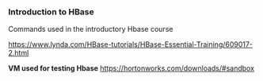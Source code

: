 ### Introduction to HBase
Commands used in the introductory Hbase course

https://www.lynda.com/HBase-tutorials/HBase-Essential-Training/609017-2.html

**VM used for testing Hbase**
https://hortonworks.com/downloads/#sandbox
